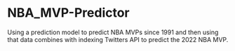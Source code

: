 # NBA_MVP-Predictor
Using a prediction model to predict NBA MVPs since 1991 and then using that data combines with indexing Twitters API to predict the 2022 NBA MVP.
